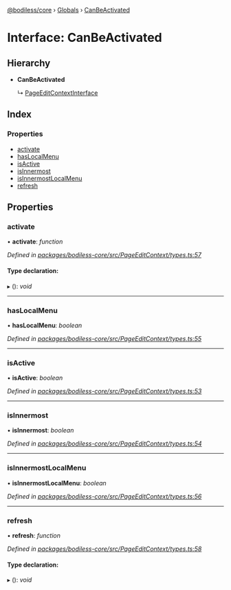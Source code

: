 [@bodiless/core](../README.md) › [Globals](../globals.md) › [CanBeActivated](canbeactivated.md)

# Interface: CanBeActivated

## Hierarchy

* **CanBeActivated**

  ↳ [PageEditContextInterface](pageeditcontextinterface.md)

## Index

### Properties

* [activate](canbeactivated.md#activate)
* [hasLocalMenu](canbeactivated.md#haslocalmenu)
* [isActive](canbeactivated.md#isactive)
* [isInnermost](canbeactivated.md#isinnermost)
* [isInnermostLocalMenu](canbeactivated.md#isinnermostlocalmenu)
* [refresh](canbeactivated.md#refresh)

## Properties

###  activate

• **activate**: *function*

*Defined in [packages/bodiless-core/src/PageEditContext/types.ts:57](https://github.com/johnsonandjohnson/Bodiless-JS/blob/884ce3b/packages/bodiless-core/src/PageEditContext/types.ts#L57)*

#### Type declaration:

▸ (): *void*

___

###  hasLocalMenu

• **hasLocalMenu**: *boolean*

*Defined in [packages/bodiless-core/src/PageEditContext/types.ts:55](https://github.com/johnsonandjohnson/Bodiless-JS/blob/884ce3b/packages/bodiless-core/src/PageEditContext/types.ts#L55)*

___

###  isActive

• **isActive**: *boolean*

*Defined in [packages/bodiless-core/src/PageEditContext/types.ts:53](https://github.com/johnsonandjohnson/Bodiless-JS/blob/884ce3b/packages/bodiless-core/src/PageEditContext/types.ts#L53)*

___

###  isInnermost

• **isInnermost**: *boolean*

*Defined in [packages/bodiless-core/src/PageEditContext/types.ts:54](https://github.com/johnsonandjohnson/Bodiless-JS/blob/884ce3b/packages/bodiless-core/src/PageEditContext/types.ts#L54)*

___

###  isInnermostLocalMenu

• **isInnermostLocalMenu**: *boolean*

*Defined in [packages/bodiless-core/src/PageEditContext/types.ts:56](https://github.com/johnsonandjohnson/Bodiless-JS/blob/884ce3b/packages/bodiless-core/src/PageEditContext/types.ts#L56)*

___

###  refresh

• **refresh**: *function*

*Defined in [packages/bodiless-core/src/PageEditContext/types.ts:58](https://github.com/johnsonandjohnson/Bodiless-JS/blob/884ce3b/packages/bodiless-core/src/PageEditContext/types.ts#L58)*

#### Type declaration:

▸ (): *void*

